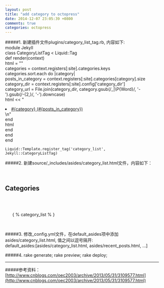 ```yaml
---
layout: post
title: "add category to octopress"
date: 2014-12-07 23:05:39 +0800
comments: true
categories: octopress
---
```


#####1. 新建插件文件plugins/category_list_tag.rb, 内容如下:  
    module Jekyll  
      class CategoryListTag < Liquid::Tag  
        def render(context)  
          html = ""  
          categories = context.registers[:site].categories.keys  
          categories.sort.each do |category|  
            posts_in_category = context.registers[:site].categories[category].size  
            category_dir = context.registers[:site].config['category_dir']  
            category_url = File.join(category_dir, category.gsub(/_|\P{Word}/, '-').gsub(/-{2,}/, '-').downcase)  
            html << "<li class='category'><a href='/#{category_url}/'>#{category} (#{posts_in_category})</a></li>\n"  
          end  
          html  
        end  
      end  
    end  
    
    Liquid::Template.register_tag('category_list', Jekyll::CategoryListTag)  

#####2. 新建source/_includes/asides/category_list.html文件，内容如下：  
    <section>  
      <h1>Categories</h1>  
      <ul id="categories">  
        { % category_list % }  
      </ul>  
    </section>  

#####3. 修改_config.yml文件，在default_asides项中添加asides/category_list.html, 值之间以逗号隔开:  
    default_asides:[asides/category_list.html, asides/recent_posts.html, ...]  

#####4. rake generate; rake preview; rake deploy;  


- - -
#####参考资料：
[http://www.cnblogs.com/oec2003/archive/2013/05/31/3109577.html](http://www.cnblogs.com/oec2003/archive/2013/05/31/3109577.html)  

